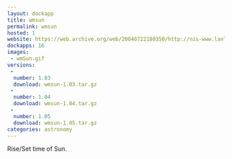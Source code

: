 ```yaml
---
layout: dockapp
title: wmsun
permalink: wmsun
hosted: 1
website: https://web.archive.org/web/20040722180350/http://nis-www.lanl.gov/~mgh/WindowMaker/DockApps.shtml
dockapps: 16
images:
 - wmSun.gif
versions:
 -
  number: 1.03
  download: wmsun-1.03.tar.gz
 -
  number: 1.04
  download: wmsun-1.04.tar.gz
 -
  number: 1.05
  download: wmsun-1.05.tar.gz
categories: astronomy
---
```

Rise/Set time of Sun.
